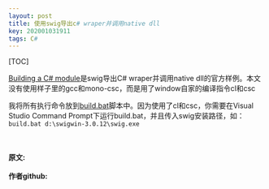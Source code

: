 ```yaml
---
layout: post
title: 使用swig导出c# wraper并调用native dll
key: 202001031911
tags: C#
---
```


[TOC]

[Building a C# module](http://www.swig.org/tutorial.html)是swig导出C# wraper并调用native dll的官方样例。本文没有使用样子里的gcc和mono-csc，而是用了window自家的编译指令cl和csc

我将所有执行命令放到[build.bat](https://github.com/lizijie/csharp_swig_tutorial/blob/master/build.bat)脚本中。因为使用了cl和csc，你需要在Visual Studio Command Prompt下运行build.bat，并且传入swig安装路径，如：
`build.bat d:\swigwin-3.0.12\swig.exe`


<br>	
<br>	
<b>原文:<br>
<https://lizijie.github.io/2020/01/03/%E4%BD%BF%E7%94%A8swig%E5%AF%BC%E5%87%BAc-wraper%E5%B9%B6%E8%B0%83%E7%94%A8native-dll.html>
<br>
作者github:<br>	
<https://github.com/lizijie>	
</b>
